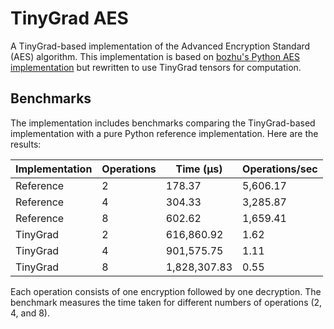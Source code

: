 # TinyGrad AES 

A TinyGrad-based implementation of the Advanced Encryption Standard (AES) algorithm. This implementation is based on [bozhu's Python AES implementation](https://github.com/bozhu/AES-Python) but rewritten to use TinyGrad tensors for computation.

## Benchmarks

The implementation includes benchmarks comparing the TinyGrad-based implementation with a pure Python reference implementation. Here are the results:

| Implementation | Operations | Time (μs) | Operations/sec |
|---------------|------------|-----------|----------------|
| Reference     | 2          | 178.37    | 5,606.17      |
| Reference     | 4          | 304.33    | 3,285.87      |
| Reference     | 8          | 602.62    | 1,659.41      |
| TinyGrad      | 2          | 616,860.92| 1.62          |
| TinyGrad      | 4          | 901,575.75| 1.11          |
| TinyGrad      | 8          | 1,828,307.83| 0.55        |

Each operation consists of one encryption followed by one decryption. The benchmark measures the time taken for different numbers of operations (2, 4, and 8).
